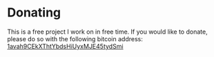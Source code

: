 Donating
========

This is a free project I work on in free time. If you would like to
donate, please do so with the following bitcoin address:
[1avah9CEkXThtYbdsHiUyxMJE45tydSmi](bitcoin://1avah9CEkXThtYbdsHiUyxMJE45tydSmi)
